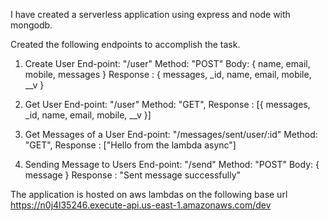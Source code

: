 I have created a serverless application using express and node with mongodb.

Created the following endpoints to accomplish the task.
1. Create User
    End-point: "/user"
    Method: "POST"
    Body: {
        name,
        email,
        mobile,
        messages
    }
    Response : {
    messages,
    _id,
    name,
    email,
    mobile,
    __v
    }

2. Get User
    End-point: "/user"
    Method: "GET",
    Response : [{
        messages,
        _id,
        name,
        email,
        mobile,
        __v
    }]

3. Get Messages of a User
    End-point: "/messages/sent/user/:id"
    Method: "GET",
    Response : ["Hello from the lambda async"]

4. Sending Message to Users
    End-point: "/send"
    Method: "POST"
    Body: { message }
    Response : "Sent message successfully"

The application is hosted on aws lambdas on the following base url
    https://n0j4l35246.execute-api.us-east-1.amazonaws.com/dev